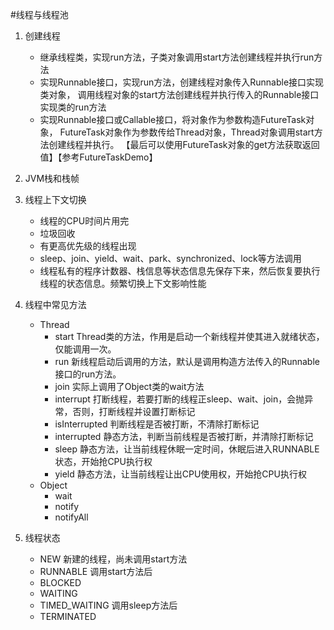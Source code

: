 #线程与线程池

1. 创建线程
    * 继承线程类，实现run方法，子类对象调用start方法创建线程并执行run方法
    * 实现Runnable接口，实现run方法，创建线程对象传入Runnable接口实现类对象，
        调用线程对象的start方法创建线程并执行传入的Runnable接口实现类的run方法
    * 实现Runnable接口或Callable接口，将对象作为参数构造FutureTask对象，
        FutureTask对象作为参数传给Thread对象，Thread对象调用start方法创建线程并执行。
        【最后可以使用FutureTask对象的get方法获取返回值】【参考FutureTaskDemo】
        
2. JVM栈和栈帧
3. 线程上下文切换
    * 线程的CPU时间片用完
    * 垃圾回收
    * 有更高优先级的线程出现
    * sleep、join、yield、wait、park、synchronized、lock等方法调用
    * 线程私有的程序计数器、栈信息等状态信息先保存下来，然后恢复要执行线程的状态信息。频繁切换上下文影响性能
    
4. 线程中常见方法
    * Thread
        * start Thread类的方法，作用是启动一个新线程并使其进入就绪状态，仅能调用一次。
        * run   新线程启动后调用的方法，默认是调用构造方法传入的Runnable接口的run方法。
        * join  实际上调用了Object类的wait方法
        * interrupt     打断线程，若要打断的线程正sleep、wait、join，会抛异常，否则，打断线程并设置打断标记
        * isInterrupted 判断线程是否被打断，不清除打断标记
        * interrupted   静态方法，判断当前线程是否被打断，并清除打断标记
        * sleep 静态方法，让当前线程休眠一定时间，休眠后进入RUNNABLE状态，开始抢CPU执行权
        * yield 静态方法，让当前线程让出CPU使用权，开始抢CPU执行权
    * Object
        * wait
        * notify
        * notifyAll

5. 线程状态
    * NEW           新建的线程，尚未调用start方法
    * RUNNABLE      调用start方法后
    * BLOCKED
    * WAITING
    * TIMED_WAITING 调用sleep方法后
    * TERMINATED